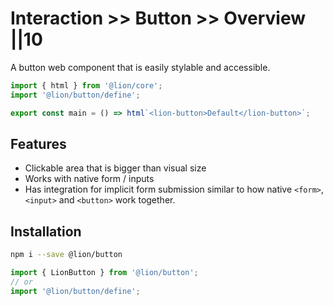 # Interaction >> Button >> Overview ||10

A button web component that is easily stylable and accessible.

```js script
import { html } from '@lion/core';
import '@lion/button/define';
```

```js preview-story
export const main = () => html`<lion-button>Default</lion-button>`;
```

## Features

- Clickable area that is bigger than visual size
- Works with native form / inputs
- Has integration for implicit form submission similar to how native `<form>`, `<input>` and `<button>` work together.

## Installation

```bash
npm i --save @lion/button
```

```js
import { LionButton } from '@lion/button';
// or
import '@lion/button/define';
```
